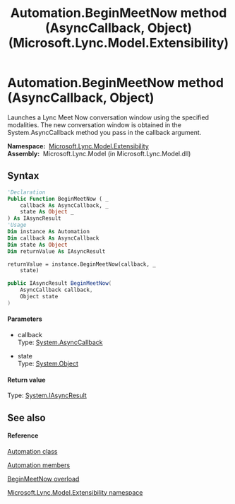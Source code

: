 ﻿---
title: Automation.BeginMeetNow method (AsyncCallback, Object) (Microsoft.Lync.Model.Extensibility)
TOCTitle: BeginMeetNow method (AsyncCallback, Object)
ms:assetid: M:Microsoft.Lync.Model.Extensibility.Automation.BeginMeetNow(System.AsyncCallback,System.Object)_DI_3_UC_OCS14MrefLyncWPF
ms:mtpsurl: https://msdn.microsoft.com/en-us/library/microsoft.lync.model.extensibility.automation.beginmeetnow(v=office.15)
ms:contentKeyID: 48590592
ms.date: 07/28/2014
mtps_version: v=office.15
dev_langs:
- vb
- csharp
---

# Automation.BeginMeetNow method (AsyncCallback, Object)

Launches a Lync Meet Now conversation window using the specified modalities. The new conversation window is obtained in the System.AsyncCallback method you pass in the callback argument.

**Namespace:**  [Microsoft.Lync.Model.Extensibility](microsoft-lync-model-extensibility-namespace_2.md)  
**Assembly:**  Microsoft.Lync.Model (in Microsoft.Lync.Model.dll)

## Syntax

``` vb
'Declaration
Public Function BeginMeetNow ( _
    callback As AsyncCallback, _
    state As Object _
) As IAsyncResult
'Usage
Dim instance As Automation
Dim callback As AsyncCallback
Dim state As Object
Dim returnValue As IAsyncResult

returnValue = instance.BeginMeetNow(callback, _
    state)
```

``` csharp
public IAsyncResult BeginMeetNow(
    AsyncCallback callback,
    Object state
)
```

#### Parameters

  - callback  
    Type: [System.AsyncCallback](http://msdn2.microsoft.com/en-us/library/ckbe7yh5)  

<!-- end list -->

  - state  
    Type: [System.Object](http://msdn2.microsoft.com/en-us/library/e5kfa45b)  

#### Return value

Type: [System.IAsyncResult](http://msdn2.microsoft.com/en-us/library/ft8a6455)  

## See also

#### Reference

[Automation class](automation-class-microsoft-lync-model-extensibility_2.md)

[Automation members](automation-members-microsoft-lync-model-extensibility_2.md)

[BeginMeetNow overload](automation-beginmeetnow-method-microsoft-lync-model-extensibility_2.md)

[Microsoft.Lync.Model.Extensibility namespace](microsoft-lync-model-extensibility-namespace_2.md)

